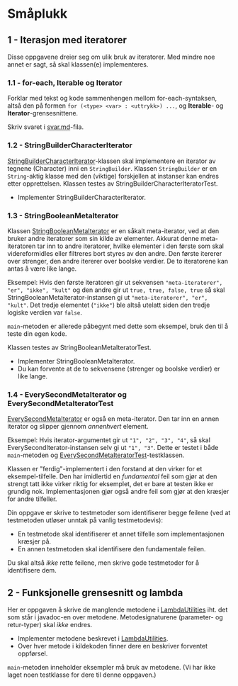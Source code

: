 # Småplukk

## 1 - Iterasjon med iteratorer

Disse oppgavene dreier seg om ulik bruk av iteratorer. Med mindre noe annet er sagt, så skal klassen(e) implementeres.

### 1.1 - for-each, Iterable og Iterator

Forklar med tekst og kode sammenhengen mellom for-each-syntaksen, altså den på formen `for (<type> <var> : <uttrykk>) ...`, og **Iterable**- og **Iterator**-grensesnittene.

Skriv svaret i [svar.md](../../svar.md)-fila.

### 1.2 - StringBuilderCharacterIterator

[StringBuilderCharacterIterator](StringBuilderCharacterIterator.java)-klassen skal implementere en iterator av tegnene (Character) inni en `StringBuilder`. Klassen `StringBuilder` er en `String`-aktig klasse med den (viktige) forskjellen at instanser kan endres etter opprettelsen. Klassen testes av StringBuilderCharacterIteratorTest.

- Implementer StringBuilderCharacterIterator.

### 1.3 - StringBooleanMetaIterator

Klassen [StringBooleanMetaIterator](StringBooleanMetaIterator.java) er en såkalt meta-iterator, ved at den bruker andre iteratorer som sin kilde av elementer. Akkurat denne meta-iteratoren tar inn to andre iteratorer, hvilke elementer i den første som skal videreformidles eller filtreres bort styres av den andre. Den første itererer over strenger, den andre itererer over boolske verdier. De to iteratorene kan antas å være like lange.

Eksempel: Hvis den første iteratoren gir ut sekvensen `"meta-iteratorer", "er", "ikke", "kult"` og den andre gir ut `true, true, false, true` så skal StringBooleanMetaIterator-instansen gi ut `"meta-iteratorer", "er", "kult"`. Det tredje elementet (`"ikke"`) ble altså utelatt siden den tredje logiske verdien var `false`.

`main`-metoden er allerede påbegynt med dette som eksempel, bruk den til å teste din egen kode.

Klassen testes av StringBooleanMetaIteratorTest.

- Implementer StringBooleanMetaIterator.
- Du kan forvente at de to sekvensene (strenger og boolske verdier) er like lange.

### 1.4 - EverySecondMetaIterator og EverySecondMetaIteratorTest

[EverySecondMetaIterator](EverySecondMetaIterator.java) er også en meta-iterator. Den tar inn en annen iterator og slipper gjennom  _annenhvert_  element.

Eksempel: Hvis iterator-argumentet gir ut `"1", "2", "3", "4"`, så skal EverySecondIterator-instansen selv gi ut `"1", "3"`. Dette er testet i både `main`-metoden og [EverySecondMetaIteratorTest](EverySecondMetaIteratorTest.java)-testklassen.

Klassen er "ferdig"-implementert i den forstand at den virker for et eksempel-tilfelle. Den har imidlertid en  _fundamental_  feil som gjør at den strengt tatt ikke virker riktig for eksemplet, det er bare at testen ikke er grundig nok. Implementasjonen gjør også andre feil som gjør at den kræsjer for andre tilfeller.

Din oppgave er skrive to testmetoder som identifiserer begge feilene (ved at testmetoden utløser unntak på vanlig testmetodevis): 

- En testmetode skal identifiserer et annet tilfelle som implementasjonen kræsjer på.
- En annen testmetoden skal identifisere den fundamentale feilen.

Du skal altså  _ikke_  rette feilene, men skrive gode testmetoder for å identifisere dem.

## 2 - Funksjonelle grensesnitt og lambda

Her er oppgaven å skrive de manglende metodene i [LambdaUtilities](LambdaUtilities.java) iht. det som står i javadoc-en over metodene. Metodesignaturene (parameter- og retur-typer) skal  _ikke_  endres.

- Implementer metodene beskrevet i [LambdaUtilities](LambdaUtilities.java). 
- Over hver metode i kildekoden finner dere en beskriver forventet oppførsel. 

`main`-metoden inneholder eksempler må bruk av metodene. (Vi har ikke laget noen testklasse for dere til denne oppgaven.)